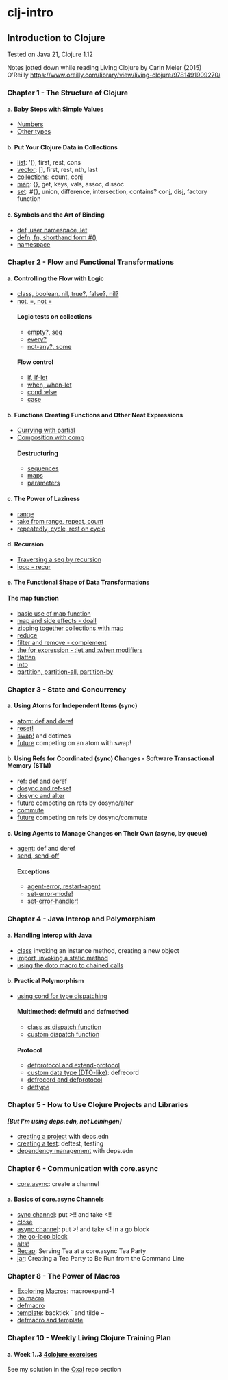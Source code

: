 # clj-intro
## Introduction to Clojure

Tested on Java 21, Clojure 1.12

Notes jotted down while reading Living Clojure by Carin Meier (2015) O'Reilly
https://www.oreilly.com/library/view/living-clojure/9781491909270/

### Chapter 1 - The Structure of Clojure
#### a. Baby Steps with Simple Values
- [Numbers](ch1/a/e1.clj)
- [Other types](ch1/a/e2.clj)
#### b. Put Your Clojure Data in Collections
- [list](ch1/b/e1.clj): '(), first, rest, cons
- [vector](ch1/b/e2.clj): [], first, rest, nth, last 
- [collections](ch1/b/e3.clj): count, conj 
- [map](ch1/b/e4.clj): {}, get, keys, vals, assoc, dissoc 
- [set](ch1/b/e5.clj): #{}, union, difference, intersection, contains? conj, disj, factory function
#### c. Symbols and the Art of Binding
- [def, user namespace, let](ch1/c/e1.clj) 
- [defn, fn, shorthand form #()](ch1/c/e2.clj)
- [namespace](ch1/c/e3.clj)

### Chapter 2 - Flow and Functional Transformations
#### a. Controlling the Flow with Logic
- [class, boolean, nil, true?, false?, nil?](ch2/a/e1.clj)
- [not, =, not =](ch2/a/e2.clj)
  #### Logic tests on collections
  - [empty?, seq](ch2/a/e3.clj)
  - [every?](ch2/a/e4.clj)
  - [not-any?, some](ch2/a/e5.clj)
  #### Flow control
  - [if, if-let](ch2/a/e6.clj)
  - [when, when-let](ch2/a/e7.clj)
  - [cond :else](ch2/a/e8.clj)
  - [case](ch2/a/e9.clj)
#### b. Functions Creating Functions and Other Neat Expressions
- [Currying with partial](ch2/b/e1.clj)
- [Composition with comp](ch2/b/e2.clj)
  #### Destructuring
  - [sequences](ch2/b/e3.clj)
  - [maps](ch2/b/e4.clj)
  - [parameters](ch2/b/e5.clj)
#### c. The Power of Laziness
- [range](ch2/c/e1.clj)
- [take from range, repeat, count](ch2/c/e2.clj)
- [repeatedly, cycle, rest on cycle](ch2/c/e3.clj)
#### d. Recursion
- [Traversing a seq by recursion](ch2/d/e1.clj)
- [loop - recur](ch2/d/e2.clj)
#### e. The Functional Shape of Data Transformations
  #### The map function
  - [basic use of map function](ch2/e/e1.clj)
  - [map and side effects - doall](ch2/e/e2.clj)
  - [zipping together collections with map](ch2/e/e3.clj)
  - [reduce](ch2/e/e4.clj)
  - [filter and remove - complement](ch2/e/e5.clj)
  - [the for expression - :let and :when modifiers](ch2/e/e6.clj)
  - [flatten](ch2/e/e7.clj)
  - [into](ch2/e/e8.clj)
  - [partition, partition-all, partition-by](ch2/e/e9.clj)

### Chapter 3 - State and Concurrency
#### a. Using Atoms for Independent Items (sync)
- [atom: def and deref](ch3/a/e1.clj)
- [reset!](ch3/a/e2.clj)
- [swap!](ch3/a/e3.clj) and dotimes
- [future](ch3/a/e4.clj) competing on an atom with swap!
#### b. Using Refs for Coordinated (sync) Changes - Software Transactional Memory (STM)
- [ref](ch3/b/e1.clj): def and deref
- [dosync and ref-set](ch3/b/e2.clj)
- [dosync and alter](ch3/b/e3.clj)
- [future](ch3/b/e4.clj) competing on refs by dosync/alter
- [commute](ch3/b/e5.clj)
- [future](ch3/b/e6.clj) competing on refs by dosync/commute
#### c. Using Agents to Manage Changes on Their Own (async, by queue)
- [agent](ch3/c/e1.clj): def and deref
- [send, send-off](ch3/b/e2.clj)
  #### Exceptions
  - [agent-error, restart-agent](ch3/c/e3.clj)
  - [set-error-mode!](ch3/c/e4.clj)
  - [set-error-handler!](ch3/c/e5.clj)

### Chapter 4 - Java Interop and Polymorphism
#### a. Handling Interop with Java
- [class](ch4/a/e1.clj) invoking an instance method, creating a new object
- [import, invoking a static method](ch4/a/e2.clj)
- [using the doto macro to chained calls](ch4/a/e3.clj)
#### b. Practical Polymorphism
- [using cond for type dispatching](ch4/b/e1.clj)
  #### Multimethod: defmulti and defmethod
  - [class as dispatch function](ch4/b/e2.clj)
  - [custom dispatch function](ch4/b/e3.clj)
  #### Protocol
  - [defprotocol and extend-protocol](ch4/b/e4.clj)
  - [custom data type (DTO-like)](ch4/b/e5.clj): defrecord
  - [defrecord and defprotocol](ch4/b/e6.clj)
  - [deftype](ch4/b/e7.clj)

### Chapter 5 - How to Use Clojure Projects and Libraries
#### _[But I'm using deps.edn, not Leiningen]_
- [creating a project](ch5/e1.clj) with deps.edn
- [creating a test](ch5/e2.clj): deftest, testing
- [dependency management](ch5/e3.clj) with deps.edn

### Chapter 6 - Communication with core.async
- [core.async](ch6/e1.clj): create a channel
#### a. Basics of core.async Channels
- [sync channel](ch6/a/e1.clj): put >!! and take <!!
- [close](ch6/a/e2.clj)
- [async channel](ch6/a/e3.clj): put >! and take <! in a go block
- [the go-loop block](ch6/a/e4.clj)
- [alts!](ch6/a/e5.clj)
- [Recap](ch6/a/e6.clj): Serving Tea at a core.async Tea Party
- [jar](ch6/a/e7.clj): Creating a Tea Party to Be Run from the Command Line

### Chapter 8 - The Power of Macros
- [Exploring Macros](ch8/e1.clj): macroexpand-1
- [no macro](ch8/e2.clj)
- [defmacro](ch8/e3.clj)
- [template](ch8/e4.clj): backtick ` and tilde ~
- [defmacro and template](ch8/e5.clj)

### Chapter 10 - Weekly Living Clojure Training Plan
#### a. Week 1..3 [4clojure exercises](https://4clojure.oxal.org/)
See my solution in the [Oxal](../oxal/README.md) repo section
